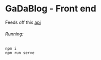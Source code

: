 # GaDaBlog - Front end

Feeds off this [api](https://github.com/gadaba-hq/gadaba-hq.github.io)

###### Running:
```
npm i
npm run serve
```